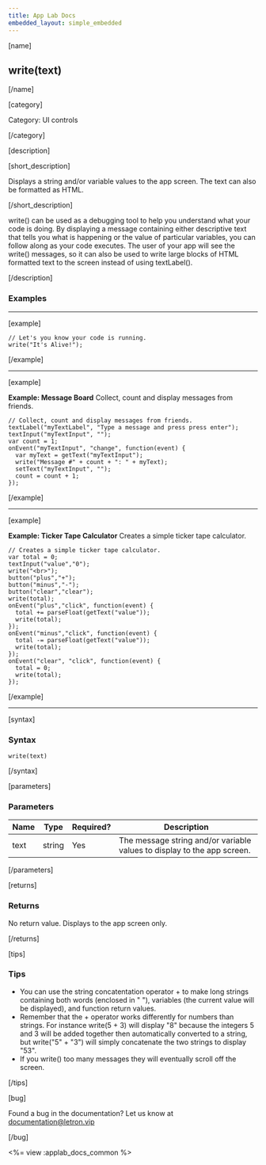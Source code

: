 ```yaml
---
title: App Lab Docs
embedded_layout: simple_embedded
---
```


[name]

## write(text)

[/name]

[category]

Category: UI controls

[/category]

[description]

[short_description]

Displays a string and/or variable values to the app screen. The text can also be formatted as HTML.

[/short_description]

write() can be used as a debugging tool to help you understand what your code is doing. By displaying a message containing either descriptive text that tells you what is happening or the value of particular variables, you can follow along as your code executes. The user of your app will see the write() messages, so it can also be used to write large blocks of HTML formatted text to the screen instead of using textLabel().

[/description]

### Examples
____________________________________________________

[example]

```
// Let's you know your code is running.
write("It's Alive!");
```

[/example]

____________________________________________________

[example]

**Example: Message Board** Collect, count and display messages from friends.

```
// Collect, count and display messages from friends.
textLabel("myTextLabel", "Type a message and press press enter");
textInput("myTextInput", "");
var count = 1;
onEvent("myTextInput", "change", function(event) {
  var myText = getText("myTextInput");
  write("Message #" + count + ": " + myText);
  setText("myTextInput", "");
  count = count + 1;
});
```

[/example]

____________________________________________________

[example]

**Example: Ticker Tape Calculator** Creates a simple ticker tape calculator.

```
// Creates a simple ticker tape calculator.
var total = 0;
textInput("value","0");
write("<br>");
button("plus","+");
button("minus","-");
button("clear","clear");
write(total);
onEvent("plus","click", function(event) {
  total += parseFloat(getText("value"));
  write(total);
});
onEvent("minus","click", function(event) {
  total -= parseFloat(getText("value"));
  write(total);
});
onEvent("clear", "click", function(event) {
  total = 0;
  write(total);
});
```

[/example]

____________________________________________________

[syntax]

### Syntax

```
write(text)
```

[/syntax]

[parameters]

### Parameters

| Name  | Type | Required? | Description |
|-----------------|------|-----------|-------------|
| text | string | Yes | The message string and/or variable values to display to the app screen. |

[/parameters]

[returns]

### Returns
No return value. Displays to the app screen only.

[/returns]

[tips]

### Tips

- You can use the string concatentation operator + to make long strings containing both words (enclosed in " "), variables (the current value will be displayed), and function return values.
- Remember that the + operator works differently for numbers than strings.  For instance write(5 + 3) will display "8" because the integers 5 and 3 will be added together then automatically converted to a string, but write("5" + "3") will simply concatenate the two strings to display "53".
- If you write() too many messages they will eventually scroll off the screen.

[/tips]

[bug]

Found a bug in the documentation? Let us know at documentation@letron.vip

[/bug]

<%= view :applab_docs_common %>
